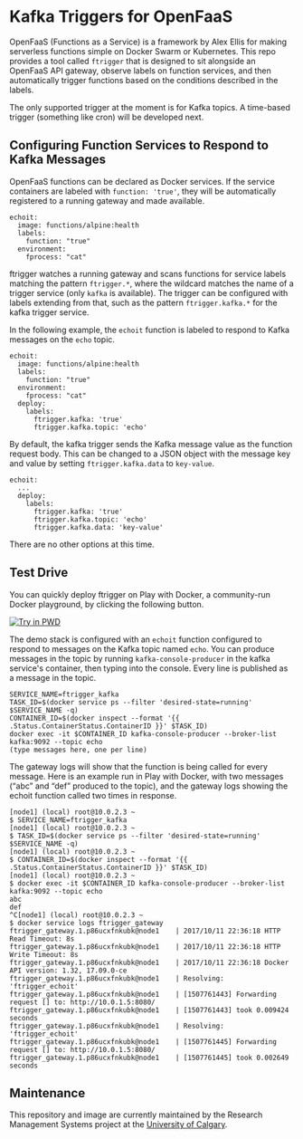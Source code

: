 # Kafka Triggers for OpenFaaS

OpenFaaS (Functions as a Service) is a framework by Alex Ellis for making serverless functions simple on Docker Swarm or Kubernetes. This repo provides a tool called `ftrigger` that is designed to sit alongside an OpenFaaS API gateway, observe labels on function services, and then automatically trigger functions based on the conditions described in the labels.

The only supported trigger at the moment is for Kafka topics. A time-based trigger (something like cron) will be developed next.

## Configuring Function Services to Respond to Kafka Messages

OpenFaaS functions can be declared as Docker services. If the service containers are labeled with `function: 'true'`, they will be automatically registered to a running gateway and made available.

```
echoit:
  image: functions/alpine:health
  labels:
    function: "true"
  environment:
    fprocess: "cat"
```

ftrigger watches a running gateway and scans functions for service labels matching the pattern `ftrigger.*`, where the wildcard matches the name of a trigger service (only `kafka` is available). The trigger can be configured with labels extending from that, such as the pattern `ftrigger.kafka.*` for the kafka trigger service.

In the following example, the `echoit` function is labeled to respond to Kafka messages on the `echo` topic.

```
echoit:
  image: functions/alpine:health
  labels:
    function: "true"
  environment:
    fprocess: "cat"
  deploy:
    labels:
      ftrigger.kafka: 'true'
      ftrigger.kafka.topic: 'echo'
```

By default, the kafka trigger sends the Kafka message value as the function request body. This can be changed to a JSON object with the message key and value by setting `ftrigger.kafka.data` to `key-value`.

```
echoit:
  ...
  deploy:
    labels:
      ftrigger.kafka: 'true'
      ftrigger.kafka.topic: 'echo'
      ftrigger.kafka.data: 'key-value'
```

There are no other options at this time.

## Test Drive

You can quickly deploy ftrigger on Play with Docker, a community-run Docker playground, by clicking the following button.

[![Try in PWD](https://cdn.rawgit.com/play-with-docker/stacks/cff22438/assets/images/button.png)](http://play-with-docker.com?stack=https://raw.githubusercontent.com/ucalgary/ftrigger/master/docker-compose.yml&stack_name=ftrigger)

The demo stack is configured with an `echoit` function configured to respond to messages on the Kafka topic named `echo`. You can produce messages in the topic by running `kafka-console-producer` in the kafka service's container, then typing into the console. Every line is published as a message in the topic.

```
SERVICE_NAME=ftrigger_kafka
TASK_ID=$(docker service ps --filter 'desired-state=running' $SERVICE_NAME -q)
CONTAINER_ID=$(docker inspect --format '{{ .Status.ContainerStatus.ContainerID }}' $TASK_ID)
docker exec -it $CONTAINER_ID kafka-console-producer --broker-list kafka:9092 --topic echo
(type messages here, one per line)
```

The gateway logs will show that the function is being called for every message. Here is an example run in Play with Docker, with two messages (“abc” and “def” produced to the topic), and the gateway logs showing the echoit function called two times in response.

```
[node1] (local) root@10.0.2.3 ~
$ SERVICE_NAME=ftrigger_kafka
[node1] (local) root@10.0.2.3 ~
$ TASK_ID=$(docker service ps --filter 'desired-state=running' $SERVICE_NAME -q)
[node1] (local) root@10.0.2.3 ~
$ CONTAINER_ID=$(docker inspect --format '{{ .Status.ContainerStatus.ContainerID }}' $TASK_ID)
[node1] (local) root@10.0.2.3 ~
$ docker exec -it $CONTAINER_ID kafka-console-producer --broker-list kafka:9092 --topic echo
abc
def
^C[node1] (local) root@10.0.2.3 ~
$ docker service logs ftrigger_gateway
ftrigger_gateway.1.p86ucxfnkubk@node1    | 2017/10/11 22:36:18 HTTP Read Timeout: 8s
ftrigger_gateway.1.p86ucxfnkubk@node1    | 2017/10/11 22:36:18 HTTP Write Timeout: 8s
ftrigger_gateway.1.p86ucxfnkubk@node1    | 2017/10/11 22:36:18 Docker API version: 1.32, 17.09.0-ce
ftrigger_gateway.1.p86ucxfnkubk@node1    | Resolving: 'ftrigger_echoit'
ftrigger_gateway.1.p86ucxfnkubk@node1    | [1507761443] Forwarding request [] to: http://10.0.1.5:8080/
ftrigger_gateway.1.p86ucxfnkubk@node1    | [1507761443] took 0.009424 seconds
ftrigger_gateway.1.p86ucxfnkubk@node1    | Resolving: 'ftrigger_echoit'
ftrigger_gateway.1.p86ucxfnkubk@node1    | [1507761445] Forwarding request [] to: http://10.0.1.5:8080/
ftrigger_gateway.1.p86ucxfnkubk@node1    | [1507761445] took 0.002649 seconds
```

## Maintenance

This repository and image are currently maintained by the Research Management Systems project at the [University of Calgary](http://www.ucalgary.ca/).
